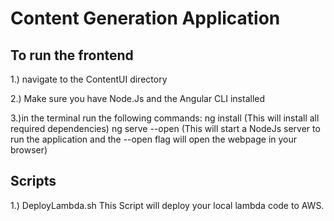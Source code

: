 # Content Generation Application 

## To run the frontend


1.) navigate to the ContentUI directory


2.) Make sure you have Node.Js and the Angular CLI installed


3.)in the terminal run the following commands:
      ng install   (This will install all required dependencies)
      ng serve --open (This will start a NodeJs server to run the application and the --open flag will open the webpage in your browser) 
      
      
 ## Scripts
 
 1.) DeployLambda.sh <PathToLambdaFolder> <NameOfLambdaFunction>
     This Script will deploy your local lambda code to AWS.

